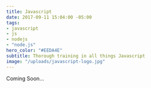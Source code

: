 ```yaml
---
title: Javascript
date: 2017-09-11 15:04:00 -05:00
tags:
- javascript
- js
- nodejs
- "node.js"
hero_color: "#EEDA4E"
subtitle: Thorough training in all things Javascript
image: "/uploads/javascript-logo.jpg"
---
```


Coming Soon...